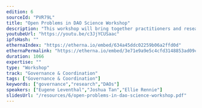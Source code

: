 ```yaml
---
edition: 6
sourceId: "PVR79L"
title: "Open Problems in DAO Science Workshop"
description: "This workshop will bring together practitioners and researchers to discuss and collaborate on open problems pertaining to DAO Science. This session will be run by the DAO Research Hub, organized by the DAO Research Collective, Metagov, and SCRF."
youtubeUrl: "https://youtu.be/c3JjYCUSaac"
ipfsHash: ""
ethernaIndex: "https://etherna.io/embed/634a45ddc02259b06a2ffd0d"
ethernaPermalink: "https://etherna.io/embed/3e71e9a9e5c4cfd3148853ad09c565a80b1d8886861dbd5034f60e923521551e"
duration: 1066
expertise: ""
type: "Workshop"
track: "Governance & Coordination"
tags: ["Governance & Coordination"]
keywords: ["governance","research","DAOs"]
speakers: ["Eugene Leventhal","Joshua Tan","Ellie Rennie"]
slidesUrl: "/resources/6/open-problems-in-dao-science-workshop.pdf"
---
```

